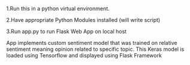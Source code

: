 1.Run this in a python virtual environment.

2.Have appropriate Python Modules installed (will write script)

3.Run app.py to run Flask Web App on local host


App implements custom sentiment model that was trained on relative sentiment meaning opinion related to specific topic.
This Keras model is loaded using Tensorflow and displayed using Flask Framework
